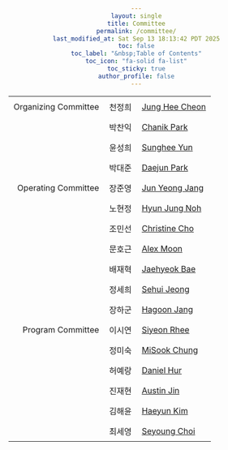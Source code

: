 ```yaml
---
layout: single
title: Committee
permalink: /committee/
last_modified_at: Sat Sep 13 18:13:42 PDT 2025
toc: false
toc_label: "&nbsp;Table of Contents"
toc_icon: "fa-solid fa-list"
toc_sticky: true
author_profile: false
---
```


<head>
<style>
	body {
		text-align: center;
	}

	.borderless-table {
		border-collapse: separate;
		border-spacing: 0;
		display: grid;
		justify-content: center;
	}

	.borderless-table td, .borderless-table th {
		padding: 8px 10px;
		border: none;
	}

	/* Optional: Add a subtle visual separator without borders */
	/*
	.borderless-table tr:not(:last-child) td {
		border-bottom: 1px solid #f0f0f0;
	}
	*/

	.role {
		text-align: right;
	}

	.kor-name {
		text-align: center;
	}

	.eng-name {
		text-align: left;
	}
</style>
</head>

<table class="borderless-table">
<tr>
<td class="role">
	Organizing Committee
</td>
<td class="kor-name">
	천정희
</td>
<td>
	<a href="https://www.linkedin.com/in/jungheecheon/">Jung Hee Cheon</a>
</td>
</tr>
<tr>
<td>
</td>
<td class="kor-name">
	박찬익
</td>
<td class="eng-name">
	<a href="https://www.linkedin.com/in/chanik-park-14878b32">Chanik Park</a>
</td>
</tr>
<tr>
<td>
</td>
<td class="kor-name">
	윤성희
</td>
<td class="eng-name">
	<a href="https://sungheeyun.github.io/">Sunghee Yun</a>
</td>
</tr>
<tr>
<td>
</td>
<td class="kor-name">
	박대준
</td>
<td class="eng-name">
	<a href="https://www.linkedin.com/in/daejunpark/">Daejun Park</a>
</td>
</tr>
<tr>
<td class="role">
	Operating Committee
</td>
<td class="kor-name">
	장준영
</td>
<td class="eng-name">
	<a href="https://www.linkedin.com/in/junyeongjang/">Jun Yeong Jang</a>
</td>
</tr>
<tr>
<td>
</td>
<td class="kor-name">
	노현정
</td>
<td class="eng-name">
	<a href="https://www.linkedin.com/in/%EB%85%B8%ED%98%84%EC%A0%95/">Hyun Jung Noh</a>
</td>
</tr>
<tr>
<td>
</td>
<td class="kor-name">
	조민선
</td>
<td class="eng-name">
	<a href="https://www.linkedin.com/in/christine-c-5b8b4b168/">Christine Cho</a>
</td>
</tr>
<tr>
<td>
</td>
<td class="kor-name">
	문호근
</td>
<td class="eng-name">
	<a href="https://www.linkedin.com/in/alex-moon/">Alex Moon</a>
</td>
</tr>
<tr>
<td>
</td>
<td class="kor-name">
	배재혁
</td>
<td class="eng-name">
	<a href="https://www.linkedin.com/in/jaehyeok-bae-57b866218/">Jaehyeok Bae</a>
</td>
</tr>
<tr>
<td>
</td>
<td class="kor-name">
	정세희
</td>
<td class="eng-name">
	<a href="https://www.linkedin.com/in/sehui-jeong-0509241a4/">Sehui Jeong</a>
</td>
</tr>
<tr>
<td>
</td>
<td class="kor-name">
	장하군
</td>
<td class="eng-name">
	<a href="https://www.linkedin.com/in/hagoon-jang-79766a54/">Hagoon Jang</a>
</td>
</tr>
<tr>
<td class="role">
	Program Committee
</td>
<td class="kor-name">
	이시연
</td>
<td class="eng-name">
	<a href="https://www.linkedin.com/in/siyeon-rhee-39449642/">Siyeon Rhee</a>
</td>
</tr>
<tr>
<td>
</td>
<td class="kor-name">
	정미숙
</td>
<td class="eng-name">
	<a href="https://www.linkedin.com/in/misook-chung/">MiSook Chung</a>
</td>
</tr>
<tr>
<td>
</td>
<td class="kor-name">
	허예랑
</td>
<td class="eng-name">
	<a href="https://www.linkedin.com/in/yerang-d-hur-5378564/">Daniel Hur</a>
</td>
</tr>
<tr>
<td>
</td>
<td class="kor-name">
	진재현
</td>
<td class="eng-name">
	<a href="https://www.linkedin.com/in/austinnnjin/">Austin Jin</a>
</td>
</tr>
<tr>
<td>
</td>
<td class="kor-name">
	김해윤
</td>
<td class="eng-name">
	<a href="https://www.linkedin.com/in/haeyunkimsv/">Haeyun Kim</a>
</td>
</tr>
<tr>
<td>
</td>
<td class="kor-name">
	최세영
</td>
<td class="eng-name">
	<a href="https://www.linkedin.com/in/seyoung-choi-060670286/">Seyoung Choi</a>
</td>
</tr>
</table>
